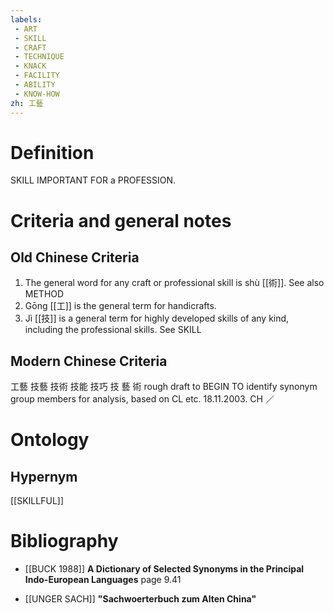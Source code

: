```yaml
---
labels: 
 - ART
 - SKILL
 - CRAFT
 - TECHNIQUE
 - KNACK
 - FACILITY
 - ABILITY
 - KNOW-HOW
zh: 工藝
---
```


# Definition
SKILL IMPORTANT FOR a PROFESSION.
# Criteria and general notes
## Old Chinese Criteria
1. The general word for any craft or professional skill is shù [[術]]. See also METHOD
2. Gōng [[工]] is the general term for handicrafts.
3. Jì [[技]] is a general term for highly developed skills of any kind, including the professional skills. See SKILL
## Modern Chinese Criteria
工藝
技藝
技術
技能
技巧
技
藝
術
rough draft to BEGIN TO identify synonym group members for analysis, based on CL etc. 18.11.2003. CH ／
# Ontology

## Hypernym
[[SKILLFUL]]
# Bibliography
- [[BUCK 1988]]
**A Dictionary of Selected Synonyms in the Principal Indo-European Languages** page 9.41

- [[UNGER SACH]]
**"Sachwoerterbuch zum Alten China"** 
